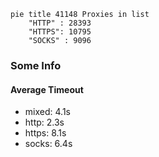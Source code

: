 
```mermaid
pie title 41148 Proxies in list
    "HTTP" : 28393
    "HTTPS": 10795
    "SOCKS" : 9096
```

### Some Info
#### Average Timeout

- mixed: 4.1s
- http: 2.3s
- https: 8.1s
- socks: 6.4s